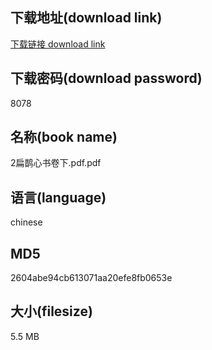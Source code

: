 ## 下载地址(download link)
[下载链接 download link](https://voluble-croquembouche-d321dc.netlify.app/?s=2%E6%89%81%E9%B9%8A%E5%BF%83%E4%B9%A6%E5%8D%B7%E4%B8%8B.pdf)

## 下载密码(download password)
8078

## 名称(book name)
2扁鹊心书卷下.pdf.pdf

## 语言(language)
chinese

## MD5
2604abe94cb613071aa20efe8fb0653e

## 大小(filesize)
5.5 MB
